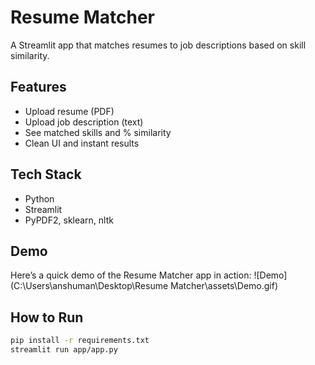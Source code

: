 # Resume Matcher 

A Streamlit app that matches resumes to job descriptions based on skill similarity.

##  Features
- Upload resume (PDF)
- Upload job description (text)
- See matched skills and % similarity
- Clean UI and instant results

##  Tech Stack
- Python
- Streamlit
- PyPDF2, sklearn, nltk

##  Demo
Here’s a quick demo of the Resume Matcher app in action:
![Demo](C:\Users\anshuman\Desktop\Resume Matcher\assets\Demo.gif)

##  How to Run
```bash
pip install -r requirements.txt
streamlit run app/app.py

